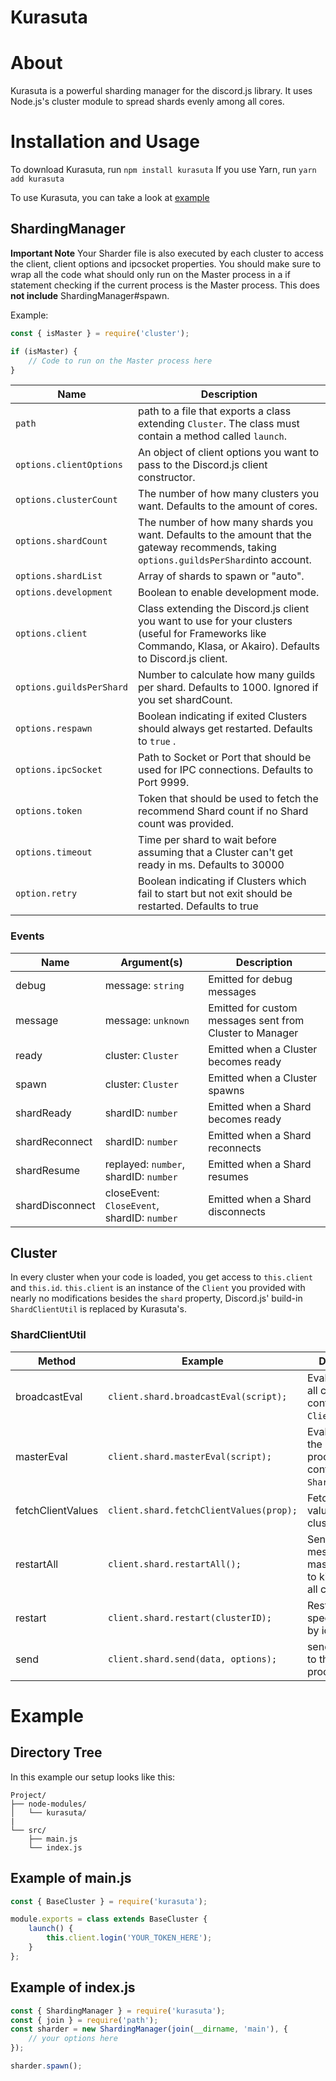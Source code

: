 # Kurasuta

# About

Kurasuta is a powerful sharding manager for the discord.js library. It uses Node.js's cluster module to spread shards evenly among all cores.

# Installation and Usage
To download Kurasuta, run `npm install kurasuta`
If you use Yarn, run `yarn add kurasuta`

To use Kurasuta, you can take a look at [example](#example)

## ShardingManager
**Important Note** Your Sharder file is also executed by each cluster to access the client, client options and ipcsocket properties. You should make sure to wrap all the code what should only run on the Master process in a if statement checking if the current process is the Master process. This does **not include** ShardingManager#spawn.

Example:
```js
const { isMaster } = require('cluster');

if (isMaster) {
	// Code to run on the Master process here
}

```
| Name                     	| Description                                                                                                                                                     	|
|--------------------------	|-----------------------------------------------------------------------------------------------------------------------------------------------------------------	|
| `path`                   	| path to a file that exports a class extending `Cluster`. The class must contain a method called `launch`.                                                       	|
| `options.clientOptions`  	| An object of client options you want to pass to the Discord.js client constructor.                                                                              	|
| `options.clusterCount`   	| The number of how many clusters you want. Defaults to the amount of cores.                                                                                      	|
| `options.shardCount`     	| The number of how many shards you want. Defaults to the amount that the gateway recommends, taking `options.guildsPerShard`into account.                        	|
| `options.shardList`     	| Array of shards to spawn or "auto".                        	|
| `options.development`    	| Boolean to enable development mode.                                                                                                                             	|
| `options.client`         	| Class extending the Discord.js client you want to use for your clusters (useful for Frameworks like Commando, Klasa, or Akairo). Defaults to Discord.js client. 	|
| `options.guildsPerShard` 	| Number to calculate how many guilds per shard. Defaults to 1000. Ignored if you set shardCount.                                                                 	|
| `options.respawn`        	| Boolean indicating if exited Clusters should always get restarted. Defaults to `true` .                                                                         	|
| `options.ipcSocket`      	| Path to Socket or Port that should be used for IPC connections. Defaults to Port 9999.                                                                          	|
| `options.token`          	| Token that should be used to fetch the recommend Shard count if no Shard count was provided.                                                                    	|
| `options.timeout`        	| Time per shard to wait before assuming that a Cluster can't get ready in ms. Defaults to 30000                                                                  	|
| `option.retry`           	| Boolean indicating if Clusters which fail to start but not exit should be restarted. Defaults to true                                                         	|

### Events

| Name            	| Argument(s)                                 	| Description                                              	|
|-----------------	|---------------------------------------------	|----------------------------------------------------------	|
| debug           	| message: `string`                           	| Emitted for debug messages                               	|
| message         	| message: `unknown`                          	| Emitted for custom messages sent from Cluster to Manager 	|
| ready           	| cluster: `Cluster`                          	| Emitted when a Cluster becomes ready                     	|
| spawn           	| cluster: `Cluster`                          	| Emitted when a Cluster spawns                            	|
| shardReady      	| shardID: `number`                           	| Emitted when a Shard becomes ready                       	|
| shardReconnect  	| shardID: `number`                           	| Emitted when a Shard reconnects                          	|
| shardResume     	| replayed: `number`, shardID: `number`       	| Emitted when a Shard resumes                             	|
| shardDisconnect 	| closeEvent: `CloseEvent`, shardID: `number` 	| Emitted when a Shard disconnects                         	|


## Cluster

In every cluster when your code is loaded, you get access to `this.client` and `this.id`. `this.client` is an instance of the `Client` you provided with nearly no modifications besides the `shard` property, Discord.js' build-in `ShardClientUtil` is replaced by Kurasuta's.

### ShardClientUtil

| Method            	| Example                                 	| Description                                                               	| Returns             	|
|-------------------	|-----------------------------------------	|---------------------------------------------------------------------------	|---------------------	|
| broadcastEval     	| `client.shard.broadcastEval(script);`   	| Evals a script on all clusters in context of the `Client`.                	| `Promise<unkown[]>` 	|
| masterEval        	| `client.shard.masterEval(script);`      	| Evals a script on the master process in context of the `ShardingManager`. 	| `Promise<unkown>`   	|
| fetchClientValues 	| `client.shard.fetchClientValues(prop);` 	| Fetch a `Client` value on all clusters.                                   	| `Promise<unkown[]>` 	|
| restartAll        	| `client.shard.restartAll();`            	| Sends a message to the master process to kill & restart all clusters.     	| `Promise<void>`     	|
| restart           	| `client.shard.restart(clusterID);`      	| Restart a specific cluster by id.                                         	| `Promise<void>`     	|
| send              	| `client.shard.send(data, options);`     	| send a message to the master process.                                     	| `Promise<void>`     	|

# Example

## Directory Tree

In this example our setup looks like this:

```
Project/
├── node-modules/
│   └── kurasuta/
|
└── src/
    ├── main.js
    └── index.js
```

## Example of main.js
```javascript
const { BaseCluster } = require('kurasuta');

module.exports = class extends BaseCluster {
	launch() {
		this.client.login('YOUR_TOKEN_HERE');
	}
};
```

## Example of index.js
```javascript
const { ShardingManager } = require('kurasuta');
const { join } = require('path');
const sharder = new ShardingManager(join(__dirname, 'main'), {
	// your options here
});

sharder.spawn();
```
